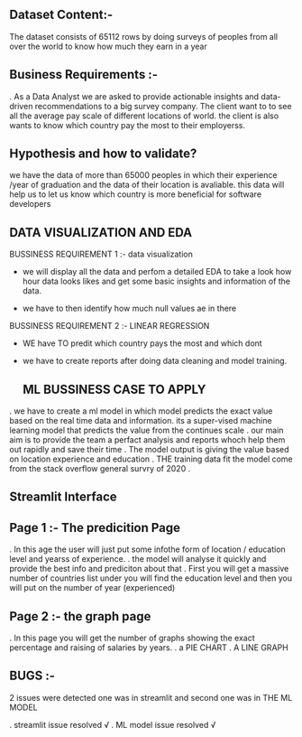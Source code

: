 ## Dataset Content:-

The dataset consists of 65112 rows by doing surveys of peoples from all over the world to know how much they earn in a year 

## Business Requirements :-

. As a Data Analyst we are asked to provide actionable insights and data-driven recommendations to a big survey company. The client want to to see all the average pay scale of different locations of world. the client is also wants to know which country pay the most to their employerss.

## Hypothesis and how to validate?

we have the data of more than 65000 peoples in which their experience /year of 
 graduation and the data of their location is avaliable. this data will help us to let us know which country is more beneficial for software developers

 ## DATA VISUALIZATION AND EDA

BUSSINESS REQUIREMENT 1 :- data visualization

* we will display all the data and perfom a detailed EDA to take a look how hour data looks likes and get some basic insights and information of the data.

* we have to then identify how much null values ae in there

BUSSINESS REQUIREMENT 2 :- LINEAR REGRESSION
* WE have TO predit which country pays the most and which dont
* we have to create reports after doing data cleaning and model training.
  

  ## ML BUSSINESS CASE TO APPLY
  
 . we have to create a ml model in which model predicts the exact value based on the real time data and information. its a super-vised machine learning model that predicts the value from the continues scale
 . our main aim is to provide the team a perfact analysis and reports whoch help them out rapidly and save their time
 . The model output is giving the value based on location experience and education
 . THE training data fit the model come from the stack overflow general survry of 2020 .


 ## Streamlit Interface
 
## Page 1 :- The predicition Page
. In this age the user will just put some infothe form of location / education level and yearss of experience.
. the model will analyse it quickly and provide the best info and prediciton about that
. First you will get a massive number of countries list
under you will find the education level 
and then you will put on the number of year (experienced)

## Page 2 :- the graph page
. In this page you will get the number of graphs showing the exact percentage and raising of salaries by years.
. a PIE CHART
. A LINE GRAPH 

## BUGS :-
2 issues were detected 
one was in streamlit and second one was in THE ML MODEL 

. streamlit issue resolved √
. ML model issue resolved √




